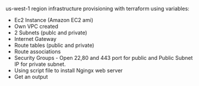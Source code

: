 us-west-1 region infrastructure provisioning with terraform using variables:
- Ec2 Instance (Amazon EC2 ami) 
- Own VPC created
- 2 Subnets (publc and private)
- Internet Gateway
- Route tables (public and private)
- Route associations
- Security Groups - Open 22,80 and 443 port for public and Public Subnet IP for private subnet.
- Using script file to install Ngingx web server
- Get an output